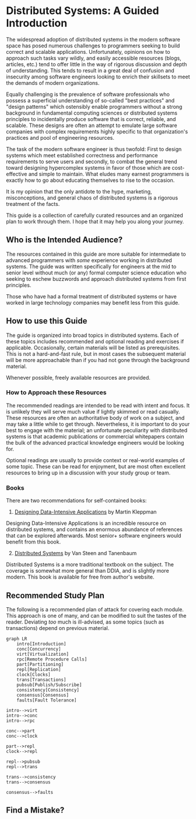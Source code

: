 # Distributed Systems: A Guided Introduction

The widespread adoption of distributed systems in the modern software space has
posed numerous challenges to programmers seeking to build correct and scalable
applications. Unfortunately, opinions on how to approach such tasks vary wildly,
and easily accessible resources (blogs, articles, etc.) tend to offer little in
the way of rigorous discussion and depth of understanding. This tends to result
in a great deal of confusion and insecurity among software engineers looking to
enrich their skillsets to meet the demands of modern organizations.

Equally challenging is the prevalence of software professionals who possess a
superficial understanding of so-called "best practices" and "design patterns"
which ostensibly enable programmers without a strong background in fundamental
computing sciences or distributed systems principles to incidentally produce
software that is correct, reliable, and scalable. These designs are often an
attempt to emulate large software companies with complex requirements highly
specific to that organization's practices and pool of engineering resources.

The task of the modern software engineer is thus twofold: First to design systems
which meet established correctness and performance requirements to serve users
and secondly, to combat the general trend toward designing hypercomplex systems
in favor of those which are cost-effective and simple to maintain. What eludes
many earnest programmers is exactly how to go about educating themselves to rise
to the occasion.

It is my opinion that the only antidote to the hype, marketing, misconceptions,
and general chaos of distributed systems is a rigorous treatment of the facts.

This guide is a collection of carefully curated resources and an organized plan
to work through them. I hope that it may help you along your journey.

## Who is the Intended Audience?

The resources contained in this guide are more suitable for intermediate to
advanced programmers with _some_ experience working in distributed systems. The
guide was written specifically for engineers at the mid to senior level without
much (or any) formal computer science education who seeking to eschew buzzwords
and approach distributed systems from first principles.

Those who have had a formal treatment of distributed systems or have worked in
large technology companies may benefit less from this guide.

## How to use this Guide

The guide is organized into broad topics in distributed systems. Each of these
topics includes recommended and optional reading and exercises if applicable.
Occasionally, certain materials will be listed as prerequisites. This is not a
hard-and-fast rule, but in most cases the subsequent material will be more
approachable than if you had not gone through the background material.

Whenever possible, freely available resources are provided.

### How to Approach these Resources

The recommended readings are intended to be read with intent and focus. It is
unlikely they will serve much value if lightly skimmed or read casually. These
resources are often an authoritative body of work on a subject, and may take a
little while to get through. Nevertheless, it is important to do your best to
engage with the material; an unfortunate peculiarity with distributed systems
is that academic publications or commercial whitepapers contain the bulk of the
advanced practical knowledge engineers would be looking for.

Optional readings are usually to provide context or real-world examples of some
topic. These can be read for enjoyment, but are most often excellent resources
to bring up in a discussion with your study group or team.

### Books

There are two recommendations for self-contained books:

1. [Designing Data-Intensive Applications](https://dataintensive.net/) by Martin Kleppman

Designing Data-Intensive Applications is an incredible resource on distributed
systems, and contains an enormous abundance of references that can be explored
afterwards. Most senior+ software engineers would benefit from this book.

2. [Distributed Systems](https://www.distributed-systems.net/index.php/books/ds4/) by Van Steen and Tanenbaum

Distributed Systems is a more traditional textbook on the subject. The coverage
is somewhat more general than DDIA, and is slightly more modern. This book is
available for free from author's website.

## Recommended Study Plan

The following is a recommended plan of attack for covering each module. This
approach is one of many, and can be modified to suit the tastes of the reader.
Deviating _too_ much is ill-advised, as some topics (such as transactions)
depend on previous material.

```mermaid
graph LR
    intro[Introduction]
    conc[Concurrency]
    virt[Virtualization]
    rpc[Remote Procedure Calls]
    part[Partitioning]
    repl[Replication]
    clock[Clocks]
    trans[Transactions]
    pubsub[Publish/Subscribe]
    consistency[Consistency]
    consensus[Consensus]
    faults[Fault Tolerance]

intro-->virt
intro-->conc
intro-->rpc

conc-->part
conc-->clock

part-->repl
clock-->repl

repl-->pubsub
repl-->trans

trans-->consistency
trans-->consensus

consensus-->faults
```

## Find a Mistake?
